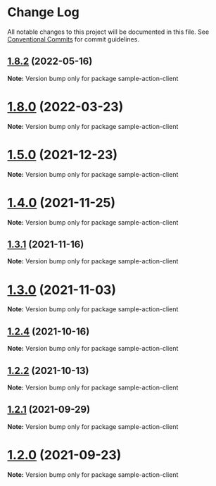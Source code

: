 # Change Log

All notable changes to this project will be documented in this file.
See [Conventional Commits](https://conventionalcommits.org) for commit guidelines.

## [1.8.2](https://github.com/SAP/app-studio-toolkit/compare/v1.8.1...v1.8.2) (2022-05-16)

**Note:** Version bump only for package sample-action-client

# [1.8.0](https://github.com/SAP/app-studio-toolkit/compare/v1.7.1...v1.8.0) (2022-03-23)

**Note:** Version bump only for package sample-action-client

# [1.5.0](https://github.com/SAP/app-studio-toolkit/compare/v1.4.0...v1.5.0) (2021-12-23)

**Note:** Version bump only for package sample-action-client

# [1.4.0](https://github.com/SAP/app-studio-toolkit/compare/v1.3.2...v1.4.0) (2021-11-25)

**Note:** Version bump only for package sample-action-client

## [1.3.1](https://github.com/SAP/app-studio-toolkit/compare/v1.3.0...v1.3.1) (2021-11-16)

**Note:** Version bump only for package sample-action-client

# [1.3.0](https://github.com/SAP/app-studio-toolkit/compare/v1.2.4...v1.3.0) (2021-11-03)

**Note:** Version bump only for package sample-action-client

## [1.2.4](https://github.com/SAP/app-studio-toolkit/compare/v1.2.3...v1.2.4) (2021-10-16)

**Note:** Version bump only for package sample-action-client

## [1.2.2](https://github.com/SAP/app-studio-toolkit/compare/v1.2.1...v1.2.2) (2021-10-13)

**Note:** Version bump only for package sample-action-client

## [1.2.1](https://github.com/SAP/app-studio-toolkit/compare/v1.2.0...v1.2.1) (2021-09-29)

**Note:** Version bump only for package sample-action-client

# [1.2.0](https://github.com/SAP/app-studio-toolkit/compare/v1.1.0...v1.2.0) (2021-09-23)

**Note:** Version bump only for package sample-action-client
